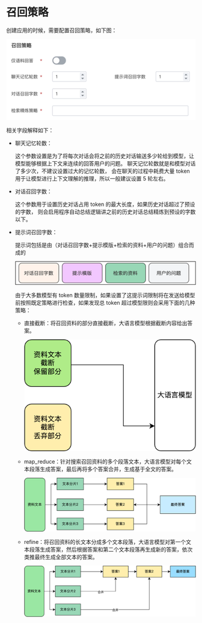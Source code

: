 # 召回策略

创建应用的时候，需要配置召回策略，如下图：

![召回策略](images/retrieval-strategy.png)

相关字段解释如下：

- 聊天记忆轮数：

    这个参数设置是为了将每次对话会将之前的历史对话输送多少轮给到模型，让模型能够根据上下文来连续的回答用户的问题。
    聊天记忆轮数就是和模型对话了多少次，不建议设置过大的记忆轮数，
    会在聊天的过程中耗费大量 token 用于让模型进行上下文理解的推理，所以一般建议设置 5 轮左右。

- 对话召回字数：

    这个参数用于设置历史对话占用 token 的最大长度，如果历史对话超过了预设的字数，
    则会启用程序自动总结逻辑讲之前的历史对话总结精炼到预设的字数以下。

- 提示词召回字数：

    提示词包括是由（对话召回字数+提示模版+检索的资料+用户的问题）组合而成的

    ![提示词组成](images/keywords.png)

    由于大多数模型有 token 数量限制，如果设置了这提示词限制将在发送给模型前按照既定策略进行检查，如果发现总 token 超过模型限则会采用下面的几种策略：

    - 直接截断：将召回资料的部分直接截断，大语言模型根据截断内容给出答案。

        ![直接截断](images/truncate.png)

    - map_reduce：针对搜索召回资料的多个段落文本，大语言模型对每个文本段落生成答案，最后再将多个答案合并，生成基于全文的答案。

        ![map_reduce](images/map_reduce.png)

    - refine：将召回资料的长文本分成多个文本段落，大语言模型对第一个文本段落生成答案，然后根据答案和第二个文本段落再生成新的答案，依次类推最终生成全部文本的答案。

        ![refine](images/refine.png)
